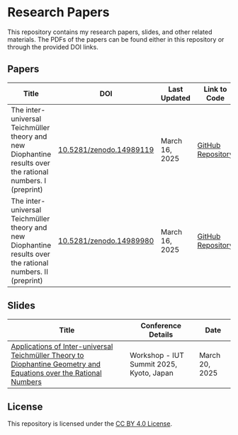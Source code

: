 # Research Papers

This repository contains my research papers, slides, and other related materials. The PDFs of the papers can be found either in this repository or through the provided DOI links.

## Papers

| Title | DOI | Last Updated | Link to Code |
|-------------|-----|--------------|--------------|
| The inter-universal Teichmüller theory and new Diophantine results over the rational numbers. I (preprint) | [10.5281/zenodo.14989119](https://doi.org/10.5281/zenodo.14989119) | March 16, 2025 | [GitHub Repository](https://github.com/zhongpengzhou/IUT-Q-I-code) |
| The inter-universal Teichmüller theory and new Diophantine results over the rational numbers. II (preprint) | [10.5281/zenodo.14989980](https://doi.org/10.5281/zenodo.14989980) | March 16, 2025 | [GitHub Repository](https://github.com/zhongpengzhou/IUT-Q-II-code) |

## Slides

| Title | Conference Details | Date |
|-------|--------------------|------|
| [Applications of Inter-universal Teichmüller Theory to Diophantine Geometry and Equations over the Rational Numbers](./slides/Applications%20of%20IUT%20over%20Q%20(IUT%20Summit%202025).pdf) | Workshop - IUT Summit 2025, Kyoto, Japan | March 20, 2025 |

## License

This repository is licensed under the [CC BY 4.0 License](https://creativecommons.org/licenses/by/4.0/).
